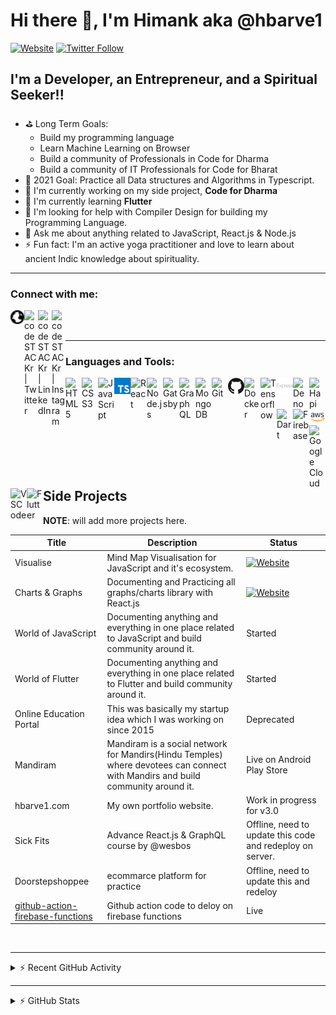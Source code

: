 <!-- @format -->

# Hi there 👋, I'm Himank aka @hbarve1

[![Website](https://img.shields.io/website?label=hbarve1.com&style=for-the-badge&url=https%3A%2F%2Fhbarve1.com)](https://hbarve1.com)
[![Twitter Follow](https://img.shields.io/twitter/follow/hbarve1?color=1DA1F2&logo=twitter&style=for-the-badge)](https://twitter.com/intent/follow?original_referer=https%3A%2F%2Fgithub.com%2Fhbarve1&screen_name=hbarve1)

<!-- **hbarve1/hbarve1** is a ✨ _special_ ✨ repository because its `README.md` (this file) appears on your GitHub profile. -->

<!-- Here are some ideas to get you started: -->

## I'm a Developer, an Entrepreneur, and a Spiritual Seeker!!

- ⛳️ Long Term Goals:
  - Build my programming language
  - Learn Machine Learning on Browser
  - Build a community of Professionals in Code for Dharma
  - Build a community of IT Professionals for Code for Bharat
- 🎯 2021 Goal: Practice all Data structures and Algorithms in Typescript.
- 🔭 I'm currently working on my side project, **Code for Dharma**
- 🌱 I'm currently learning **Flutter**
- 🤔 I'm looking for help with Compiler Design for building my Programming Language.
- 💬 Ask me about anything related to JavaScript, React.js & Node.js
- ⚡ Fun fact: I'm an active yoga practitioner and love to learn about ancient Indic knowledge about spirituality.
  <!-- - 😄 Pronouns: ... -->
  <!-- - 👯 I’m looking to collaborate on ... -->

<hr />

### Connect with me:

[<img align="left" alt="codeSTACKr.com" width="22px" src="https://raw.githubusercontent.com/iconic/open-iconic/master/svg/globe.svg" />][website]
[<img align="left" alt="codeSTACKr | Twitter" width="22px" src="https://cdn.jsdelivr.net/npm/simple-icons@v3/icons/twitter.svg" />][twitter]
[<img align="left" alt="codeSTACKr | LinkedIn" width="22px" src="https://cdn.jsdelivr.net/npm/simple-icons@v3/icons/linkedin.svg" />][linkedin]
[<img align="left" alt="codeSTACKr | Instagram" width="22px" src="https://cdn.jsdelivr.net/npm/simple-icons@v3/icons/instagram.svg" />][instagram]

<br />

<br />
<hr />


### Languages and Tools:

<img align="left" alt="HTML5" width="26px" src="https://logos-download.com/wp-content/uploads/2017/07/HTML5_badge.png" />
<img align="left" alt="CSS3" width="26px" src="https://1000logos.net/wp-content/uploads/2020/09/CSS-Logo.png" />
<img align="left" alt="JavaScript" width="26px" src="https://th.bing.com/th/id/R.e6d82362f50c26c1b0e6186b99e18e3c?rik=ZkiNhqWudt2EYQ&riu=http%3a%2f%2f3.bp.blogspot.com%2f-PTty3CfTGnA%2fTpZOEjTQ_WI%2fAAAAAAAAAeo%2fKeKt_D5X2xo%2fs1600%2fjs.jpg&ehk=uLz7cG48BbXqyb7LS1GN3v3uFyOhkFlskPBBnFx4ryc%3d&risl=&pid=ImgRaw&r=0" />
<img align="left" alt="Docker" width="26px" src="https://raw.githubusercontent.com/github/explore/80688e429a7d4ef2fca1e82350fe8e3517d3494d/topics/typescript/typescript.png" />
<img align="left" alt="React" width="26px" src="https://logos-download.com/wp-content/uploads/2016/09/React_logo_logotype_emblem.png" />
<img align="left" alt="Node.js" width="26px" src="https://p7.hiclipart.com/preview/306/37/167/node-js-javascript-web-application-express-js-computer-software-others.jpg" />
<img align="left" alt="Gatsby" width="26px" src="https://seekicon.com/free-icon-download/gatsby_2.png" />
<img align="left" alt="GraphQL" width="26px" src="https://bs-uploads.toptal.io/blackfish-uploads/skill_page/content/logo_file/logo/6212/GraphQL_Logo.svg-490ae3deb7c0f056c849d7463fb8ab39.png" />

<img align="left" alt="MongoDB" width="26px" src="https://mpng.subpng.com/20190401/zsf/kisspng-mongodb-document-oriented-database-nosql-openshift-web-app-development-servcie-in-dehradun-5ca1b8cb8a0f32.3708278115541024755655.jpg" />
<img align="left" alt="Git" width="26px" src="https://cdn.iconscout.com/icon/free/png-512/github-3691248-3073768.png" />
<img align="left" alt="GitHub" width="26px" src="https://raw.githubusercontent.com/github/explore/78df643247d429f6cc873026c0622819ad797942/topics/github/github.png" />
<img align="left" alt="Docker" width="26px" src="https://logos-world.net/wp-content/uploads/2021/02/Docker-Symbol.png" />
<img align="left" alt="Tensorflow" width="26px" src="https://i1.wp.com/albertfattal.com/wp-content/uploads/2018/03/Tensorflow_logo.svg.png?ssl=1" />
<img align="left" alt="Express" width="26px" src="https://raw.githubusercontent.com/github/explore/80688e429a7d4ef2fca1e82350fe8e3517d3494d/topics/express/express.png" />
<img align="left" alt="Deno" width="26px" src="https://res.cloudinary.com/practicaldev/image/fetch/s--Ln_BKFZ7--/c_limit%2Cf_auto%2Cfl_progressive%2Cq_auto%2Cw_880/https://dev-to-uploads.s3.amazonaws.com/i/28hitofsvqhhktfnf1y1.png" />
<img align="left" alt="Hapi" width="26px" src="https://raw.githubusercontent.com/hapijs/assets/master/images/hapi.png" />
<img align="left" alt="Dart" width="26px" src="https://th.bing.com/th/id/R.43e96568147a7318e865503c073368c2?rik=hWxV6SIVuCq0MQ&riu=http%3a%2f%2fwww.zdnet.de%2fwp-content%2fuploads%2f2013%2f11%2fdart-logo-google-250x250.png&ehk=cAumqVKbZ%2fOSaS1c1Oqzr%2f%2f9wsn3x9vhex7Kdu0KuKQ%3d&risl=&pid=ImgRaw&r=0" />

<img align="left" alt="Firebase" width="26px" src="https://4.bp.blogspot.com/-rtNRVM3aIvI/XJX_U07Z-II/AAAAAAAAJXY/YpdOo490FTgdKOxM4qDG-2-EzcNFAWkKACK4BGAYYCw/s1600/logo%2Bfirebase%2Bicon.png" />

<img align="left" alt="AWS" width="26px" src="https://raw.githubusercontent.com/github/explore/fbceb94436312b6dacde68d122a5b9c7d11f9524/topics/aws/aws.png" />
<img align="left" alt="Google Cloud" width="26px" src="https://avatars.githubusercontent.com/u/2810941?s=200&v=4" />
<img align="left" alt="VSCode" width="26px" src="https://github.com/microsoft/vscode-docs/raw/main/images/logo-stable.png" />
<img align="left" alt="Flutter" width="26px" src="https://www.bing.com/th?id=OIP.ilC2Aqp5sZd1wi0CopD1HwHaHa&w=250&h=250&c=8&rs=1&qlt=90&o=6&dpr=1.3&pid=3.1&rm=2" />

<br />
<br />

<hr />

## Side Projects

**NOTE**: will add more projects here.

| Title                                                                                           | Description                                                                                                                    | Status                                                    |
| ----------------------------------------------------------------------------------------------- | ------------------------------------------------------------------------------------------------------------------------------ | --------------------------------------------------------- |
| Visualise | Mind Map Visualisation for JavaScript and it's ecosystem. | [![Website](https://img.shields.io/website?label=Visualise&style=for-the-badge&url=https%3A%2F%2Fvisualise.netlify.app)](https://visualise.netlify.app) |
| Charts & Graphs | Documenting and Practicing all graphs/charts library with React.js | [![Website](https://img.shields.io/website?label=Charts%20And%20Graphs&style=for-the-badge&url=https%3A%2F%2Fcharts-and-graphs.vercel.app)](https://charts-and-graphs.vercel.app) |
| World of JavaScript | Documenting anything and everything in one place related to JavaScript and build community around it. | Started |
| World of Flutter | Documenting anything and everything in one place related to Flutter and build community around it. | Started |
| Online Education Portal                                                                         | This was basically my startup idea which I was working on since 2015                                                           | Deprecated                                                |
| Mandiram                                                                                        | Mandiram is a social network for Mandirs(Hindu Temples) where devotees can connect with Mandirs and build community around it. | Live on Android Play Store                                |
| hbarve1.com                                                                                     | My own portfolio website.                                                                                                      | Work in progress for v3.0                                 |
| Sick Fits                                                                                       | Advance React.js & GraphQL course by @wesbos                                                                                   | Offline, need to update this code and redeploy on server. |
| Doorstepshoppee                                                                                 | ecommarce platform for practice                                                                                                | Offline, need to update this and redeloy                  |
| [github-action-firebase-functions](https://github.com/hbarve1/github-action-firebase-functions) | Github action code to deloy on firebase functions                                                                              | Live                                                      |



<br />

---

<details>
  <summary>⚡ Recent GitHub Activity</summary>
  
<!--START_SECTION:activity-->
<!--END_SECTION:activity-->

</details>

---

<details>
  <summary>⚡ GitHub Stats</summary>

  <img align="left" alt="hbarve1's GitHub Stats" src="https://github-readme-stats.codestackr.vercel.app/api?username=hbarve1&show_icons=true&hide_border=true" />

</details>

[website]: https://www.hbarve1.com
[twitter]: https://www.twitter.com/hbarve1
[instagram]: https://www.instagram.com/hbarve1
[linkedin]: https://www.linkedin.com/in/hbarve1

<!-- Reference

https://github.com/codeSTACKr/codeSTACKr
https://github.com/shorwood/shorwood/blob/main/README.md

 -->
